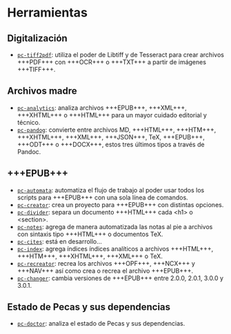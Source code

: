 # Herramientas

## Digitalización

* [`pc-tiff2pdf`](pc-tiff2pdf.html): utiliza el poder de Libtiff y de Tesseract para crear archivos +++PDF+++ con +++OCR+++ o +++TXT+++ a partir de imágenes +++TIFF+++.

## Archivos madre

* [`pc-analytics`](pc-analytics.html): analiza archivos +++EPUB+++, +++XML+++, +++XHTML+++ o +++HTML+++ para un mayor cuidado editorial y técnico.
* [`pc-pandog`](pc-pandog.html): convierte entre archivos MD, +++HTML+++, +++HTM+++, +++XHTML+++, +++XML+++, +++JSON+++, TeX, +++EPUB+++, +++ODT+++ o +++DOCX+++, estos tres últimos tipos a través de Pandoc.

## +++EPUB+++

* [`pc-automata`](pc-automata.html): automatiza el flujo de trabajo al poder usar todos los scripts para +++EPUB+++ con una sola línea de comandos.
* [`pc-creator`](pc-creator.html): crea un proyecto para +++EPUB+++ con distintas opciones.
* [`pc-divider`](pc-divider.html): separa un documento +++HTML+++ cada &lt;h1&gt; o &lt;section&gt;.
* [`pc-notes`](pc-notes.html): agrega de manera automatizada las notas al pie a archivos con sintaxis tipo +++HTML+++ o documentos TeX.
* [`pc-cites`](pc-cites.html): está en desarrollo…
* [`pc-index`](pc-index.html): agrega índices índices analíticos a archivos +++HTML+++, +++HTM+++, +++XHTML+++, +++XML+++ o TeX.
* [`pc-recreator`](pc-recreator.html): recrea los archivos +++OPF+++, +++NCX+++ y +++NAV+++ así como crea o recrea el archivo +++EPUB+++.
* [`pc-changer`](pc-changer.html): cambia versiones de +++EPUB+++ entre 2.0.0, 2.0.1, 3.0.0 y 3.0.1.

## Estado de Pecas y sus dependencias

* [`pc-doctor`](pc-doctor.html): analiza el estado de Pecas y sus dependencias.
